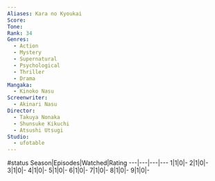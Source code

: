 ```yaml
---
Aliases: Kara no Kyoukai
Score:
Tone: 
Rank: 34
Genres:
  - Action
  - Mystery
  - Supernatural
  - Psychological
  - Thriller
  - Drama
Mangaka:
  - Kinoko Nasu
Screenwriter:
  - Akinari Nasu
Director:
  - Takuya Nonaka
  - Shunsuke Kikuchi
  - Atsushi Utsugi
Studio:
  - ufotable
---
```

#status
Season|Episodes|Watched|Rating
---|---|---|---
1|1|0|-
2|1|0|-
3|1|0|-
4|1|0|-
5|1|0|-
6|1|0|-
7|1|0|-
8|1|0|-
9|1|0|-